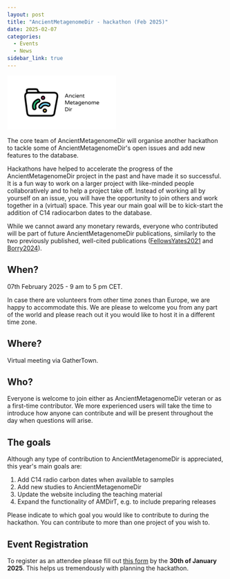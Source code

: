 ```yaml
---
layout: post
title: "AncientMetagenomeDir - hackathon (Feb 2025)"
date: 2025-02-07
categories:
  - Events
  - News
sidebar_link: true
---
```


<img src="/assets/media/spaam-AncientMetagenomeDir_socialmedia.png" alt="AncientMetagenomeDir logo" width="50%" class="center">

The core team of AncientMetagenomeDir will organise another hackathon to tackle some of AncientMetagenomeDir's open issues and add new features to the database.

Hackathons have helped to accelerate the progress of the AncientMetagenomeDir project in the past and have made it so successful. It is a fun way to work on a larger project with like-minded people collaboratively and to help a project take off. Instead of working all by yourself on an issue, you will have the opportunity to join others and work together in a (virtual) space. This year our main goal will be to kick-start the addition of C14 radiocarbon dates to the database.

While we cannot award any monetary rewards, everyone who contributed will be part of future AncientMetagenomeDir publications, similarly to the two previously published, well-cited publications ([FellowsYates2021](https://doi.org/10.1038/s41597-021-00816-y) and [Borry2024](https://doi.org/10.12688/f1000research.134798.2)).

## When?

07th February 2025 - 9 am to 5 pm CET.

In case there are volunteers from other time zones than Europe, we are happy to accommodate this. We are please to welcome you from any part of the world and please reach out it you would like to host it in a different time zone.

## Where?

Virtual meeting via GatherTown.

## Who?

Everyone is welcome to join either as AncientMetagenomeDir veteran or as a first-time contributor. We more experienced users will take the time to introduce how anyone can contribute and will be present throughout the day when questions will arise.

## The goals

Although any type of contribution to AncientMetagenomeDir is appreciated, this year's main goals are:

  1. Add C14 radio carbon dates when available to samples
  2. Add new studies to AncientMetagenomeDir
  3. Update the website including the teaching material
  4. Expand the functionality of AMDirT, e.g. to include preparing releases

Please indicate to which goal you would like to contribute to during the hackathon. You can contribute to more than one project of you wish to.

## Event Registration

To register as an attendee please fill out [this form](https://docs.google.com/forms/d/e/1FAIpQLSeUUnm8mcEucTrSNzBn9uCi0HRM5YKE5ztiYDEu7CPCUCGePQ/viewform?usp=sf_link) by the **30th of January 2025**. This helps us tremendously with planning the hackathon.
